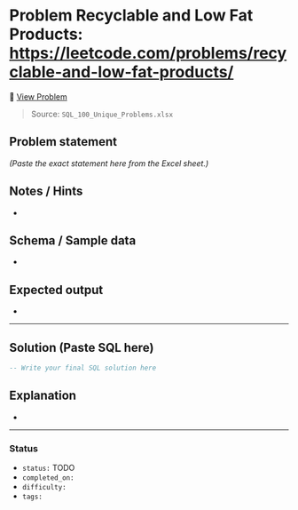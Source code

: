 # Problem Recyclable and Low Fat Products: https://leetcode.com/problems/recyclable-and-low-fat-products/

🔗 [View Problem](https://leetcode.com/problems/recyclable-and-low-fat-products/)

> Source: `SQL_100_Unique_Problems.xlsx`

## Problem statement
*(Paste the exact statement here from the Excel sheet.)*

## Notes / Hints
- 

## Schema / Sample data
- 

## Expected output
- 

---

## Solution (Paste SQL here)
```sql
-- Write your final SQL solution here
```

## Explanation
- 

---

### Status
- `status:` TODO
- `completed_on:` 
- `difficulty:` 
- `tags:` 
